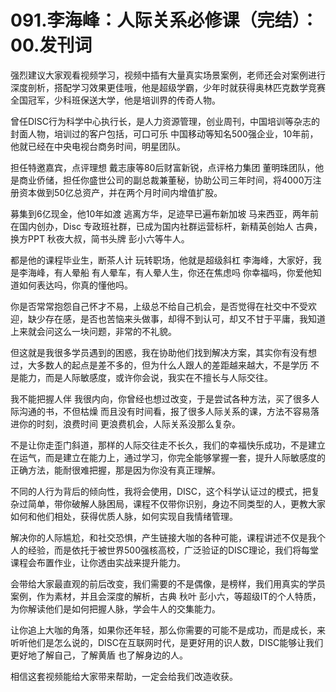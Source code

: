 # 091.李海峰：人际关系必修课（完结）：00.发刊词

强烈建议大家观看视频学习，视频中插有大量真实场景案例，老师还会对案例进行深度剖析，搭配学习效果更佳哦，他是超级学霸，少年时就获得奥林匹克数学竞赛全国冠军，少科班保送大学，他是培训界的传奇人物。

曾任DISC行为科学中心执行长，是人力资源管理，创业周刊，中国培训等杂志的封面人物，培训过的客户包括，可口可乐 中国移动等知名500强企业，10年前，他就已经在中央电视台商务时间，明星团队。

担任特邀嘉宾，点评理想 戴志康等80后财富新锐，点评格力集团 董明珠团队，他是商业侨储，担任你盛世公司的副总裁兼董秘，协助公司三年时间，将4000万注册资本做到50亿总资产，并在两个月时间内增值扩股。

募集到6亿现金，他10年如渡 逃离方华，足迹早已遍布新加坡 马来西亚，两年前在国内创办，Disc 专政班社群，已成为国内社群运营标杆，新精英创始人 古典，换方PPT 秋夜大叔，简书头牌 彭小六等牛人。

都是他的课程毕业生，断茶人计 玩转职场，他就是超级斜杠 李海峰，大家好，我是李海峰，有人晕船 有人晕车，有人晕人生，你还在焦虑吗 你幸福吗，你爱他知道如何表达吗，你真的懂他吗。

你是否常常抱怨自己怀才不易，上级总不给自己机会，是否觉得在社交中不受欢迎，缺少存在感，是否也苦恼来头做事，却得不到认可，却又不甘于平庸，我知道上来就会问这么一块问题，非常的不礼貌。

但这就是我很多学员遇到的困惑，我在协助他们找到解决方案，其实你有没有想过，大多数人的起点是差不多的，但为什么人跟人的差距越来越大，不是学历 不是能力，而是人际敏感度，或许你会说，我实在不擅长与人际交往。

我不能把握人伴 我很内向，你曾经也想过改变，于是尝试各种方法，买了很多人际沟通的书，不但枯燥 而且没有时间看，报了很多人际关系的课，方法不容易落进你的时刻，浪费时间 更浪费机会，人际关系没那么复杂。

不是让你走歪门斜道，那样的人际交往走不长久，我们的幸福快乐成功，不是建立在运气，而是建立在能力上，通过学习，你完全能够掌握一套，提升人际敏感度的正确方法，能耐很难把握，那是因为你没有真正理解。

不同的人行为背后的倾向性，我将会使用，DISC，这个科学认证过的模式，把复杂过简单，带你破解人脉困局，课程不仅带你识别，身边不同类型的人，更教大家如何和他们相处，获得优质人脉，如何实现自我情绪管理。

解决你的人际尴尬，和社交恐惧，产生链接大咖的各种可能，课程讲述不仅是我个人的经验，而是依托于被世界500强核高校，广泛验证的DISC理论，我们将每堂课程会布置作业，让你透由实战来提升能力。

会带给大家最直观的前后改变，我们需要的不是偶像，是榜样，我们用真实的学员案例，作为素材，并且会深度的解析，古典 秋叶 彭小六，等超级IT的个人特质，为你解读他们是如何把握人脉，学会牛人的交集能力。

让你追上大咖的角落，如果你还年轻，那么你需要的可能不是成功，而是成长，来 听听他们是怎么说的，DISC在互联网时代，是更好用的识人数，DISC能够让我们更好地了解自己，了解黄盾 也了解身边的人。

相信这套视频能给大家带来帮助，一定会给我们改造收获。